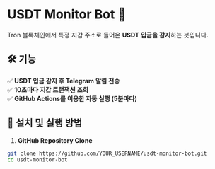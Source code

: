 # USDT Monitor Bot 🚀
Tron 블록체인에서 특정 지갑 주소로 들어온 **USDT 입금을 감지**하는 봇입니다.

## 🛠 기능
✅ **USDT 입금 감지 후 Telegram 알림 전송**  
✅ **10초마다 지갑 트랜잭션 조회**  
✅ **GitHub Actions를 이용한 자동 실행 (5분마다)**  

## 🚀 설치 및 실행 방법
1. **GitHub Repository Clone**
```bash
git clone https://github.com/YOUR_USERNAME/usdt-monitor-bot.git
cd usdt-monitor-bot
